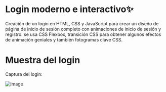 # Login moderno e interactivo✨
Creación de un login en HTML, CSS y JavaScript para crear un diseño de página de inicio de sesión completo con animaciones de inicio de sesión y registro. se usa CSS Flexbox, transición CSS para obtener algunos efectos de animación geniales y también fotogramas clave CSS.


# Muestra del login
Captura del login: 

![image](https://github.com/Parraes/Login-animado-web/assets/116099928/13eca0ed-aeb2-4da8-9f43-eecf3a803b19)

